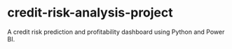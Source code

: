 # credit-risk-analysis-project
A credit risk prediction and profitability dashboard using Python and Power BI.
